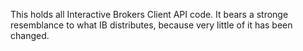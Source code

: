 This holds all Interactive Brokers Client API code. It bears a stronge resemblance to what IB distributes, because very little of it has been changed.
